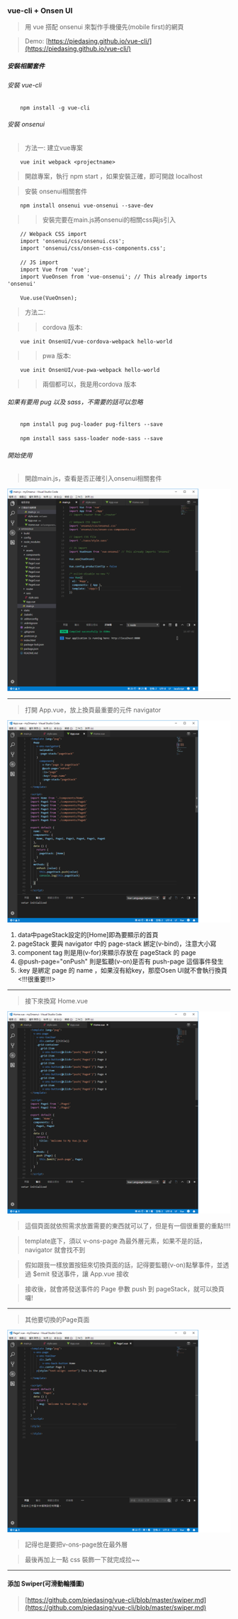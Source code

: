 ### vue-cli + Onsen UI

> 用 vue 搭配 onsenui 來製作手機優先(mobile first)的網頁

> Demo: [https://piedasing.github.io/vue-cli/](https://piedasing.github.io/vue-cli/)

##### 安裝相關套件

###### 安裝 vue-cli
        npm install -g vue-cli
        
###### 安裝 onsenui
> 方法一: 建立vue專案

        vue init webpack <projectname>
> 開啟專案，執行 npm start ，如果安裝正確，即可開啟 localhost

> 安裝 onsenui相關套件

        npm install onsenui vue-onsenui --save-dev
        
>> 安裝完要在main.js將onsenui的相關css與js引入

        // Webpack CSS import
        import 'onsenui/css/onsenui.css';
        import 'onsenui/css/onsen-css-components.css';
        
        // JS import
        import Vue from 'vue';
        import VueOnsen from 'vue-onsenui'; // This already imports 'onsenui'
        
        Vue.use(VueOnsen);
        
> 方法二:

>> cordova 版本:

        vue init OnsenUI/vue-cordova-webpack hello-world
>> pwa 版本:

        vue init OnsenUI/vue-pwa-webpack hello-world
>> 兩個都可以，我是用cordova 版本

###### 如果有要用 pug 以及 sass，不需要的話可以忽略

        npm install pug pug-loader pug-filters --save
        
        npm install sass sass-loader node-sass --save

###### 開始使用
> 開啟main.js，查看是否正確引入onsenui相關套件

![main.js](https://github.com/piedasing/vue-cli/blob/master/imgs/main.png "main.js")

***

> 打開 App.vue，放上換頁最重要的元件 navigator

![App.vue](https://github.com/piedasing/vue-cli/blob/master/imgs/app.png "App.vue")

1. data中pageStack設定的[Home]即為要顯示的首頁
2. pageStack 要與 navigator 中的 page-stack 綁定(v-bind)，注意大小寫
3. component tag 則是用(v-for)來顯示存放在 pageStack 的 page
4. @push-page="onPush" 則是監聽(v-on)是否有 push-page 這個事件發生
5. :key 是綁定 page 的 name ，如果沒有給key，那麼Osen UI就不會執行換頁<!!!很重要!!!>

***

> 接下來換寫 Home.vue

![Home.vue](https://github.com/piedasing/vue-cli/blob/master/imgs/home.png "Home.vue")

> 這個頁面就依照需求放置需要的東西就可以了，但是有一個很重要的重點!!!!

> template底下，須以 v-ons-page 為最外層元素，如果不是的話， navigator 就會找不到

> 假如跟我一樣放置按鈕來切換頁面的話，記得要監聽(v-on)點擊事件，並透過 $emit 發送事件，讓 App.vue 接收

> 接收後，就會將發送事件的 Page 參數 push 到 pageStack，就可以換頁囉!

***

> 其他要切換的Page頁面

![Page1.vue](https://github.com/piedasing/vue-cli/blob/master/imgs/page.png "Page1.vue")

> 記得也是要把v-ons-page放在最外層

> 最後再加上一點 css 裝飾一下就完成拉~~

***

#### 添加 Swiper(可滑動輪播圖)
> [https://github.com/piedasing/vue-cli/blob/master/swiper.md](https://github.com/piedasing/vue-cli/blob/master/swiper.md)

